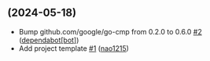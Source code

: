 ## [](https://github.com/nao1215/honeycomb/compare/0c59a2334fbd...) (2024-05-18)

* Bump github.com/google/go-cmp from 0.2.0 to 0.6.0 [#2](https://github.com/nao1215/honeycomb/pull/2) ([dependabot[bot]](https://github.com/apps/dependabot))
* Add project template [#1](https://github.com/nao1215/honeycomb/pull/1) ([nao1215](https://github.com/nao1215))
